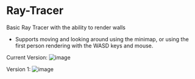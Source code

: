 # Ray-Tracer
Basic Ray Tracer with the ability to render walls
- Supports moving and looking around using the minimap, or using the first person rendering with the WASD keys and mouse.

Current Version:
![image](https://user-images.githubusercontent.com/3473945/57664304-a7754b80-75c5-11e9-8ab2-41eac9333c10.png)


Version 1:
![image](https://user-images.githubusercontent.com/3473945/57590236-711dca80-74f8-11e9-9674-94376a37f897.png)
